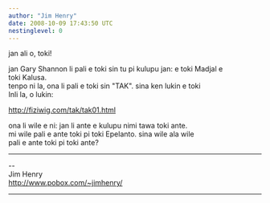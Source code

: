 ```yaml
---
author: "Jim Henry"
date: 2008-10-09 17:43:50 UTC
nestinglevel: 0
---
```

jan ali o, toki!  
  
jan Gary Shannon li pali e toki sin tu pi kulupu jan: e toki Madjal e  
toki Kalusa.  
tenpo ni la, ona li pali e toki sin "TAK". sina ken lukin e toki  
Inli la, o lukin:  
  
http://fiziwig.com/tak/tak01.html  
  
ona li wile e ni: jan li ante e kulupu nimi tawa toki ante.  
mi wile pali e ante toki pi toki Epelanto. sina wile ala wile  
pali e ante toki pi toki ante?  

***

\--  
Jim Henry  
http://www.pobox.com/~jimhenry/  


***